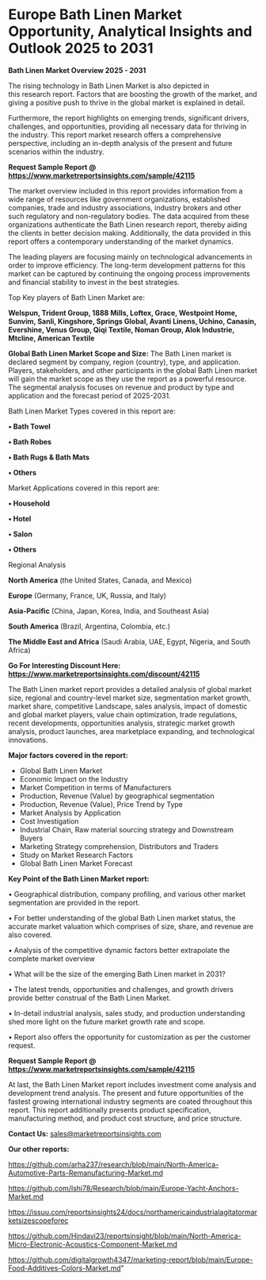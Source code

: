 # Europe Bath Linen Market Opportunity, Analytical Insights and Outlook 2025 to 2031

<Strong> Bath Linen Market Overview 2025 - 2031</strong>

The rising technology in Bath Linen Market is also depicted in this research report. Factors that are boosting the growth of the market, and giving a positive push to thrive in the global market is explained in detail.

Furthermore, the report highlights on emerging trends, significant drivers, challenges, and opportunities, providing all necessary data for thriving in the industry. This report market research offers a comprehensive perspective, including an in-depth analysis of the present and future scenarios within the industry.

<strong>Request Sample Report @ <a href=https://www.marketreportsinsights.com/sample/42115>https://www.marketreportsinsights.com/sample/42115</a></strong>

The market overview included in this report provides information from a wide range of resources like government organizations, established companies, trade and industry associations, industry brokers and other such regulatory and non-regulatory bodies. The data acquired from these organizations authenticate the Bath Linen research report, thereby aiding the clients in better decision making. Additionally, the data provided in this report offers a contemporary understanding of the market dynamics.

The leading players are focusing mainly on technological advancements in order to improve efficiency. The long-term development patterns for this market can be captured by continuing the ongoing process improvements and financial stability to invest in the best strategies.

Top Key players of Bath Linen Market are:

<strong>Welspun, Trident Group, 1888 Mills, Loftex, Grace, Westpoint Home, Sunvim, Sanli, Kingshore, Springs Global, Avanti Linens, Uchino, Canasin, Evershine, Venus Group, Qiqi Textile, Noman Group, Alok Industrie, Mtcline, American Textile</strong>

<strong><b>Global Bath Linen Market Scope and Size:</b></strong>
The Bath Linen market is declared segment by company, region (country), type, and application. Players, stakeholders, and other participants in the global Bath Linen market will gain the market scope as they use the report as a powerful resource. The segmental analysis focuses on revenue and product by type and application and the forecast period of 2025-2031.

Bath Linen Market Types covered in this report are:

<strong>•  Bath Towel

•  Bath Robes

•  Bath Rugs & Bath Mats

•  Others</strong>

Market Applications covered in this report are:

<strong>•  Household

•  Hotel

•  Salon

•  Others</strong> 

Regional Analysis

<strong>North America</strong> (the United States, Canada, and Mexico)

<strong>Europe</strong> (Germany, France, UK, Russia, and Italy)

<strong>Asia-Pacific</strong> (China, Japan, Korea, India, and Southeast Asia)

<strong>South America</strong> (Brazil, Argentina, Colombia, etc.)

<strong>The Middle East and Africa</strong> (Saudi Arabia, UAE, Egypt, Nigeria, and South Africa)

<strong>Go For Interesting Discount Here: <a href=https://www.marketreportsinsights.com/discount/42115>https://www.marketreportsinsights.com/discount/42115</a></strong>

The Bath Linen market report provides a detailed analysis of global market size, regional and country-level market size, segmentation market growth, market share, competitive Landscape, sales analysis, impact of domestic and global market players, value chain optimization, trade regulations, recent developments, opportunities analysis, strategic market growth analysis, product launches, area marketplace expanding, and technological innovations.

<strong><b>Major factors covered in the report:</b></strong>
<ul>
  <li>Global Bath Linen Market </li>
  <li>Economic Impact on the Industry</li>
  <li>Market Competition in terms of Manufacturers</li>
  <li>Production, Revenue (Value) by geographical segmentation</li>
  <li>Production, Revenue (Value), Price Trend by Type</li>
  <li>Market Analysis by Application</li>
  <li>Cost Investigation</li>
  <li>Industrial Chain, Raw material sourcing strategy and Downstream Buyers</li>
  <li>Marketing Strategy comprehension, Distributors and Traders</li>
  <li>Study on Market Research Factors</li>
  <li>Global Bath Linen Market Forecast</li>
</ul>

<strong><b>Key Point of the Bath Linen Market report:</b></strong>

• Geographical distribution, company profiling, and various other market segmentation are provided in the report.

• For better understanding of the global Bath Linen market status, the accurate market valuation which comprises of size, share, and revenue are also covered.

• Analysis of the competitive dynamic factors better extrapolate the complete market overview

• What will be the size of the emerging Bath Linen market in 2031?

• The latest trends, opportunities and challenges, and growth drivers provide better construal of the Bath Linen Market.

• In-detail industrial analysis, sales study, and production understanding shed more light on the future market growth rate and scope.

• Report also offers the opportunity for customization as per the customer request.

<strong>Request Sample Report @ <a href=https://www.marketreportsinsights.com/sample/42115>https://www.marketreportsinsights.com/sample/42115</a></strong>

At last, the Bath Linen Market report includes investment come analysis and development trend analysis. The present and future opportunities of the fastest growing international industry segments are coated throughout this report. This report additionally presents product specification, manufacturing method, and product cost structure, and price structure.

<strong>Contact Us:</strong>
sales@marketreportsinsights.com

<strong>Our other reports:</strong>

<a href=https://github.com/arha237/research/blob/main/North-America-Automotive-Parts-Remanufacturing-Market.md>https://github.com/arha237/research/blob/main/North-America-Automotive-Parts-Remanufacturing-Market.md</a>

<a href=https://github.com/Ishi78/Research/blob/main/Europe-Yacht-Anchors-Market.md>https://github.com/Ishi78/Research/blob/main/Europe-Yacht-Anchors-Market.md</a>

<a href=https://issuu.com/reportsinsights24/docs/northamericaindustrialagitatormarketsizescopeforec>https://issuu.com/reportsinsights24/docs/northamericaindustrialagitatormarketsizescopeforec</a>

<a href=https://github.com/Hindavi23/reportsinsight/blob/main/North-America-Micro-Electronic-Acoustics-Component-Market.md>https://github.com/Hindavi23/reportsinsight/blob/main/North-America-Micro-Electronic-Acoustics-Component-Market.md</a>

<a href=https://github.com/digitalgrowth4347/marketing-report/blob/main/Europe-Food-Additives-Colors-Market.md>https://github.com/digitalgrowth4347/marketing-report/blob/main/Europe-Food-Additives-Colors-Market.md</a>"
